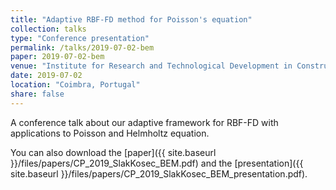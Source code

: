 ```yaml
---
title: "Adaptive RBF-FD method for Poisson's equation"
collection: talks
type: "Conference presentation"
permalink: /talks/2019-07-02-bem
paper: 2019-07-02-bem
venue: "Institute for Research and Technological Development in Construction, Energy, Environment and Sustainability"
date: 2019-07-02
location: "Coimbra, Portugal"
share: false
---
```


A conference talk about our adaptive framework for RBF-FD with applications to Poisson and Helmholtz equation.

You can also download the [paper]({{ site.baseurl }}/files/papers/CP_2019_SlakKosec_BEM.pdf) and the
[presentation]({{ site.baseurl }}/files/papers/CP_2019_SlakKosec_BEM_presentation.pdf).
